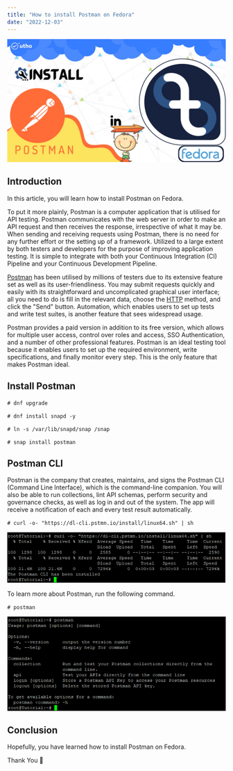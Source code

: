 ```yaml
---
title: "How to install Postman on Fedora"
date: "2022-12-03"
---
```


![How to install Postman on Fedora](images/How-to-install-Postman-on-Fedora_utho.jpg)

## Introduction

In this article, you will learn how to install Postman on Fedora.

To put it more plainly, Postman is a computer application that is utilised for API testing. Postman communicates with the web server in order to make an API request and then receives the response, irrespective of what it may be. When sending and receiving requests using Postman, there is no need for any further effort or the setting up of a framework. Utilized to a large extent by both testers and developers for the purpose of improving application testing. It is simple to integrate with both your Continuous Integration (CI) Pipeline and your Continuous Development Pipeline.

[Postman](https://en.wikipedia.org/wiki/Postman_(software)) has been utilised by millions of testers due to its extensive feature set as well as its user-friendliness. You may submit requests quickly and easily with its straightforward and uncomplicated graphical user interface; all you need to do is fill in the relevant data, choose the [HTTP](https://utho.com/docs/tutorial/how-to-host-a-domain-on-centos-7/) method, and click the "Send" button. Automation, which enables users to set up tests and write test suites, is another feature that sees widespread usage.

Postman provides a paid version in addition to its free version, which allows for multiple user access, control over roles and access, SSO Authentication, and a number of other professional features. Postman is an ideal testing tool because it enables users to set up the required environment, write specifications, and finally monitor every step. This is the only feature that makes Postman ideal.

## Install Postman

```
# dnf upgrade
```

```
# dnf install snapd -y
```

```
# ln -s /var/lib/snapd/snap /snap
```

```
# snap install postman
```

## Postman CLI

Postman is the company that creates, maintains, and signs the Postman CLI (Command Line Interface), which is the command-line companion. You will also be able to run collections, lint API schemas, perform security and governance checks, as well as log in and out of the system. The app will receive a notification of each and every test result automatically.

```
# curl -o- "https://dl-cli.pstmn.io/install/linux64.sh" | sh
```

![install Postman on Fedora](images/image-545.png)

To learn more about Postman, run the following command. 

```
# postman
```

![command output](images/image-546.png)

## Conclusion

Hopefully, you have learned how to install Postman on Fedora.

Thank You 🙂
